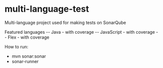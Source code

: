 multi-language-test
===================

Multi-language project used for making tests on SonarQube

Featured languages
-- Java - with coverage
-- JavaScript - with coverage
-- Flex - with coverage

How to run:
- mvn sonar:sonar
- sonar-runner
